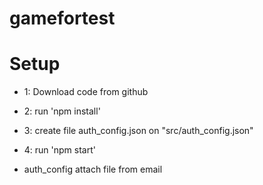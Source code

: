 # gamefortest
 
# Setup 

* 1: Download code from github 
* 2: run 'npm install' 
* 3: create file auth_config.json on "src/auth_config.json"
* 4: run 'npm start'

* auth_config attach file from email
